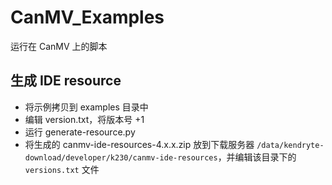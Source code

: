 # CanMV_Examples

运行在 CanMV 上的脚本

## 生成 IDE resource

- 将示例拷贝到 examples 目录中
- 编辑 version.txt，将版本号 +1
- 运行 generate-resource.py
- 将生成的 canmv-ide-resources-4.x.x.zip 放到下载服务器 `/data/kendryte-download/developer/k230/canmv-ide-resources`，并编辑该目录下的 `versions.txt` 文件

